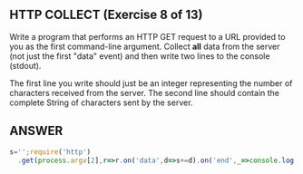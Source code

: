 ## HTTP COLLECT (Exercise 8 of 13)

  Write a program that performs an HTTP GET request to a URL provided to you
  as the first command-line argument. Collect **all** data from the server (not
  just the first "data" event) and then write two lines to the console
  (stdout).

  The first line you write should just be an integer representing the number
  of characters received from the server. The second line should contain the
  complete String of characters sent by the server.

## ANSWER

```js
s='';require('http')
  .get(process.argv[2],r=>r.on('data',d=>s+=d).on('end',_=>console.log(s.length+'\n'+s)))
```
